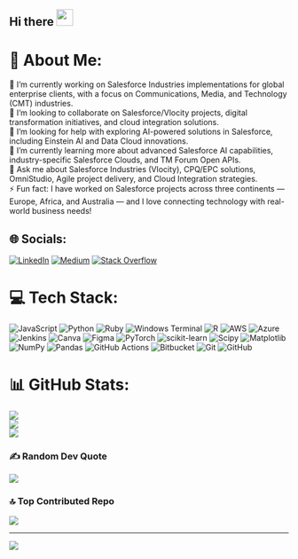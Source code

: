 ## Hi there   <img src="https://media.giphy.com/media/hvRJCLFzcasrR4ia7z/giphy.gif" width="30px"/>


# 💫 About Me:
🔭 I’m currently working on Salesforce Industries implementations for global enterprise clients, with a focus on Communications, Media, and Technology (CMT) industries.<br>👯 I’m looking to collaborate on Salesforce/Vlocity projects, digital transformation initiatives, and cloud integration solutions.<br>🤝 I’m looking for help with exploring AI-powered solutions in Salesforce, including Einstein AI and Data Cloud innovations.<br>🌱 I’m currently learning more about advanced Salesforce AI capabilities, industry-specific Salesforce Clouds, and TM Forum Open APIs.<br>💬 Ask me about Salesforce Industries (Vlocity), CPQ/EPC solutions, OmniStudio, Agile project delivery, and Cloud Integration strategies.<br>⚡ Fun fact: I have worked on Salesforce projects across three continents — Europe, Africa, and Australia — and I love connecting technology with real-world business needs!<br>


## 🌐 Socials:
[![LinkedIn](https://img.shields.io/badge/LinkedIn-%230077B5.svg?logo=linkedin&logoColor=white)](https://linkedin.com/in/coluccigiovanni16) [![Medium](https://img.shields.io/badge/Medium-12100E?logo=medium&logoColor=white)](https://medium.com/@@coluccigiovanni16) [![Stack Overflow](https://img.shields.io/badge/-Stackoverflow-FE7A16?logo=stack-overflow&logoColor=white)](https://stackoverflow.com/users/30377686) 

# 💻 Tech Stack:
![JavaScript](https://img.shields.io/badge/javascript-%23323330.svg?style=for-the-badge&logo=javascript&logoColor=%23F7DF1E) ![Python](https://img.shields.io/badge/python-3670A0?style=for-the-badge&logo=python&logoColor=ffdd54) ![Ruby](https://img.shields.io/badge/ruby-%23CC342D.svg?style=for-the-badge&logo=ruby&logoColor=white) ![Windows Terminal](https://img.shields.io/badge/Windows%20Terminal-%234D4D4D.svg?style=for-the-badge&logo=windows-terminal&logoColor=white) ![R](https://img.shields.io/badge/r-%23276DC3.svg?style=for-the-badge&logo=r&logoColor=white) ![AWS](https://img.shields.io/badge/AWS-%23FF9900.svg?style=for-the-badge&logo=amazon-aws&logoColor=white) ![Azure](https://img.shields.io/badge/azure-%230072C6.svg?style=for-the-badge&logo=microsoftazure&logoColor=white) ![Jenkins](https://img.shields.io/badge/jenkins-%232C5263.svg?style=for-the-badge&logo=jenkins&logoColor=white) ![Canva](https://img.shields.io/badge/Canva-%2300C4CC.svg?style=for-the-badge&logo=Canva&logoColor=white) ![Figma](https://img.shields.io/badge/figma-%23F24E1E.svg?style=for-the-badge&logo=figma&logoColor=white) ![PyTorch](https://img.shields.io/badge/PyTorch-%23EE4C2C.svg?style=for-the-badge&logo=PyTorch&logoColor=white) ![scikit-learn](https://img.shields.io/badge/scikit--learn-%23F7931E.svg?style=for-the-badge&logo=scikit-learn&logoColor=white) ![Scipy](https://img.shields.io/badge/SciPy-%230C55A5.svg?style=for-the-badge&logo=scipy&logoColor=%white) ![Matplotlib](https://img.shields.io/badge/Matplotlib-%23ffffff.svg?style=for-the-badge&logo=Matplotlib&logoColor=black) ![NumPy](https://img.shields.io/badge/numpy-%23013243.svg?style=for-the-badge&logo=numpy&logoColor=white) ![Pandas](https://img.shields.io/badge/pandas-%23150458.svg?style=for-the-badge&logo=pandas&logoColor=white) ![GitHub Actions](https://img.shields.io/badge/github%20actions-%232671E5.svg?style=for-the-badge&logo=githubactions&logoColor=white) ![Bitbucket](https://img.shields.io/badge/bitbucket-%230047B3.svg?style=for-the-badge&logo=bitbucket&logoColor=white) ![Git](https://img.shields.io/badge/git-%23F05033.svg?style=for-the-badge&logo=git&logoColor=white) ![GitHub](https://img.shields.io/badge/github-%23121011.svg?style=for-the-badge&logo=github&logoColor=white)
# 📊 GitHub Stats:
![](https://github-readme-stats.vercel.app/api?username=coluccigiovanni16&theme=dark&hide_border=false&include_all_commits=true&count_private=true)<br/>
![](https://nirzak-streak-stats.vercel.app/?user=coluccigiovanni16&theme=dark&hide_border=false)<br/>
![](https://github-readme-stats.vercel.app/api/top-langs/?username=coluccigiovanni16&theme=dark&hide_border=false&include_all_commits=true&count_private=true&layout=compact)

### ✍️ Random Dev Quote
![](https://quotes-github-readme.vercel.app/api?type=horizontal&theme=radical)

### 🔝 Top Contributed Repo
![](https://github-contributor-stats.vercel.app/api?username=coluccigiovanni16&limit=5&theme=dark&combine_all_yearly_contributions=true)

---
[![](https://visitcount.itsvg.in/api?id=coluccigiovanni16&icon=0&color=0)](https://visitcount.itsvg.in)

<!-- Proudly created with GPRM ( https://gprm.itsvg.in ) -->
